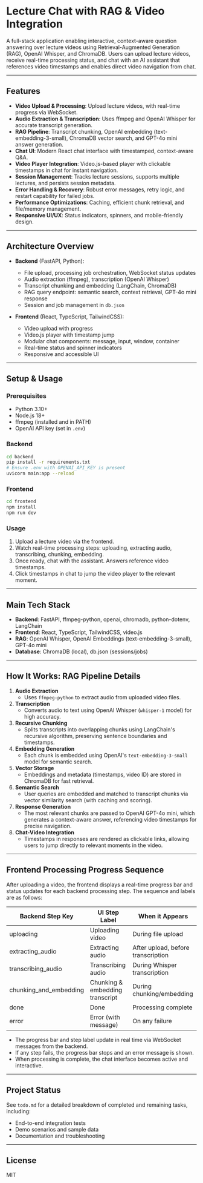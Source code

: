 # Lecture Chat with RAG & Video Integration

A full-stack application enabling interactive, context-aware question answering over lecture videos using Retrieval-Augmented Generation (RAG), OpenAI Whisper, and ChromaDB. Users can upload lecture videos, receive real-time processing status, and chat with an AI assistant that references video timestamps and enables direct video navigation from chat.

---

## Features

- **Video Upload & Processing**: Upload lecture videos, with real-time progress via WebSocket.
- **Audio Extraction & Transcription**: Uses ffmpeg and OpenAI Whisper for accurate transcript generation.
- **RAG Pipeline**: Transcript chunking, OpenAI embedding (text-embedding-3-small), ChromaDB vector search, and GPT-4o mini answer generation.
- **Chat UI**: Modern React chat interface with timestamped, context-aware Q&A.
- **Video Player Integration**: Video.js-based player with clickable timestamps in chat for instant navigation.
- **Session Management**: Tracks lecture sessions, supports multiple lectures, and persists session metadata.
- **Error Handling & Recovery**: Robust error messages, retry logic, and restart capability for failed jobs.
- **Performance Optimizations**: Caching, efficient chunk retrieval, and file/memory management.
- **Responsive UI/UX**: Status indicators, spinners, and mobile-friendly design.

---

## Architecture Overview

- **Backend** (FastAPI, Python):
  - File upload, processing job orchestration, WebSocket status updates
  - Audio extraction (ffmpeg), transcription (OpenAI Whisper)
  - Transcript chunking and embedding (LangChain, ChromaDB)
  - RAG query endpoint: semantic search, context retrieval, GPT-4o mini response
  - Session and job management in `db.json`

- **Frontend** (React, TypeScript, TailwindCSS):
  - Video upload with progress
  - Video.js player with timestamp jump
  - Modular chat components: message, input, window, container
  - Real-time status and spinner indicators
  - Responsive and accessible UI

---

## Setup & Usage

### Prerequisites
- Python 3.10+
- Node.js 18+
- ffmpeg (installed and in PATH)
- OpenAI API key (set in `.env`)

### Backend
```bash
cd backend
pip install -r requirements.txt
# Ensure .env with OPENAI_API_KEY is present
uvicorn main:app --reload
```

### Frontend
```bash
cd frontend
npm install
npm run dev
```

### Usage
1. Upload a lecture video via the frontend.
2. Watch real-time processing steps: uploading, extracting audio, transcribing, chunking, embedding.
3. Once ready, chat with the assistant. Answers reference video timestamps.
4. Click timestamps in chat to jump the video player to the relevant moment.

---

## Main Tech Stack
- **Backend**: FastAPI, ffmpeg-python, openai, chromadb, python-dotenv, LangChain
- **Frontend**: React, TypeScript, TailwindCSS, video.js
- **RAG**: OpenAI Whisper, OpenAI Embeddings (text-embedding-3-small), GPT-4o mini
- **Database**: ChromaDB (local), db.json (sessions/jobs)

---

## How It Works: RAG Pipeline Details

1. **Audio Extraction**
   - Uses `ffmpeg-python` to extract audio from uploaded video files.
2. **Transcription**
   - Converts audio to text using OpenAI Whisper (`whisper-1` model) for high accuracy.
3. **Recursive Chunking**
   - Splits transcripts into overlapping chunks using LangChain's recursive algorithm, preserving sentence boundaries and timestamps.
4. **Embedding Generation**
   - Each chunk is embedded using OpenAI's `text-embedding-3-small` model for semantic search.
5. **Vector Storage**
   - Embeddings and metadata (timestamps, video ID) are stored in ChromaDB for fast retrieval.
6. **Semantic Search**
   - User queries are embedded and matched to transcript chunks via vector similarity search (with caching and scoring).
7. **Response Generation**
   - The most relevant chunks are passed to OpenAI GPT-4o mini, which generates a context-aware answer, referencing video timestamps for precise navigation.
8. **Chat-Video Integration**
   - Timestamps in responses are rendered as clickable links, allowing users to jump directly to relevant moments in the video.

---

## Frontend Processing Progress Sequence

After uploading a video, the frontend displays a real-time progress bar and status updates for each backend processing step. The sequence and labels are as follows:

| Backend Step Key         | UI Step Label                      | When it Appears                   |
|-------------------------|-------------------------------------|-----------------------------------|
| uploading               | Uploading video                     | During file upload                |
| extracting_audio        | Extracting audio                    | After upload, before transcription|
| transcribing_audio      | Transcribing audio                   | During Whisper transcription      |
| chunking_and_embedding  | Chunking & embedding transcript     | During chunking/embedding         |
| done                    | Done                                | Processing complete               |
| error                   | Error (with message)                | On any failure                    |

- The progress bar and step label update in real time via WebSocket messages from the backend.
- If any step fails, the progress bar stops and an error message is shown.
- When processing is complete, the chat interface becomes active and interactive.

---

## Project Status
See `todo.md` for a detailed breakdown of completed and remaining tasks, including:
- End-to-end integration tests
- Demo scenarios and sample data
- Documentation and troubleshooting

---

## License
MIT